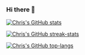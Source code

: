 ### Hi there 👋


[![Chris's GitHub stats](https://github-readme-stats.vercel.app/api?username=diduseetheocean&theme=transparent)](https://github.com/diduseetheocean)

[![Chris's GitHub streak-stats](https://streak-stats.demolab.com/?user=diduseetheocean&theme=transparent)](https://github.com/diduseetheocean)

[![Chris's GitHub top-langs](https://github-readme-stats.vercel.app/api/top-langs/?username=diduseetheocean&theme=transparent)](https://github.com/diduseetheocean)

<!--
[![Chris's wakatime stats](https://github-readme-stats.vercel.app/api/wakatime?username= diduseetheocean)](https://github.com/diduseetheocean)

**diduseetheocean/diduseetheocean** is a ✨ _special_ ✨ repository because its `README.md` (this file) appears on your GitHub profile.

Here are some ideas to get you started:

- 🔭 I’m currently working on ...
- 🌱 I’m currently learning ...
- 👯 I’m looking to collaborate on ...
- 🤔 I’m looking for help with ...
- 💬 Ask me about ...
- 📫 How to reach me: ...
- 😄 Pronouns: ...
- ⚡ Fun fact: ...
-->
